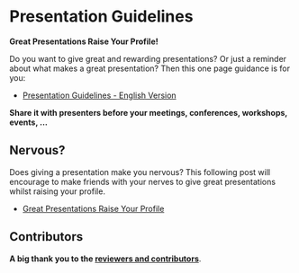 # Presentation Guidelines

**Great Presentations Raise Your Profile!**

Do you want to give great and rewarding presentations? Or just a reminder 
about what makes a great presentation? Then this one page guidance is for you:

* [Presentation Guidelines - English Version](http://ilustat.com/shared/Presentation-Guidelines-EN.pdf)

**Share it with presenters before your meetings, conferences, workshops, events, ...**


## Nervous?

Does giving a presentation make you nervous? This following post will encourage to make friends with your nerves to give great presentations whilst raising your profile.

* [Great Presentations Raise Your Profile](http://www.ilustat.com/post/great-presentations-raise-your-profile/)


## Contributors

**A big thank you to the [reviewers and contributors](https://github.com/saghirb/Presentation-Guidelines-EN/blob/master/Contributors.md)**.
